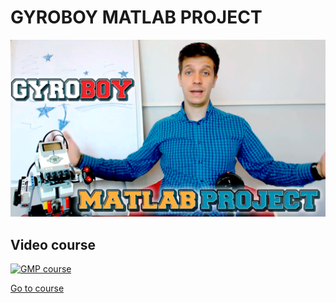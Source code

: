 # GYROBOY MATLAB PROJECT

![GMP Cover](https://github.com/roslovets/GMP/raw/master/img/gmp_cover.png)

## Video course

[![GMP course](http://img.youtube.com/vi/wE-5eSu2ap0/mqdefault.jpg)](https://www.youtube.com/watch?v=wE-5eSu2ap0&list=PLmu_y3-DV2_na6mfOmMntrKzIn4DrnUlC)

[Go to course](https://www.youtube.com/watch?v=wE-5eSu2ap0&list=PLmu_y3-DV2_na6mfOmMntrKzIn4DrnUlC)
